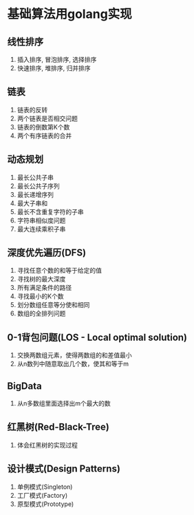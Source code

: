# 基础算法用golang实现

## 线性排序

1. 插入排序, 冒泡排序, 选择排序
2. 快速排序, 堆排序, 归并排序

## 链表

1. 链表的反转
2. 两个链表是否相交问题
3. 链表的倒数第K个数
4. 两个有序链表的合并

## 动态规划

1. 最长公共子串
2. 最长公共子序列
3. 最长递增序列
4. 最大子串和
5. 最长不含重复字符的子串
6. 字符串相似度问题
7. 最大连续乘积子串

## 深度优先遍历(DFS)

1. 寻找任意个数的和等于给定的值
2. 寻找树的最大深度
3. 所有满足条件的路径
4. 寻找最小的K个数
5. 划分数组任意等分使和相同
6. 数组的全排列问题

## 0-1背包问题(LOS - Local optimal solution)

1. 交换两数组元素，使得两数组的和差值最小
2. 从n数列中随意取出几个数，使其和等于m

## BigData

1. 从n多数组里面选择出m个最大的数

## 红黑树(Red-Black-Tree)

1. 体会红黑树的实现过程

## 设计模式(Design Patterns)

1. 单例模式(Singleton)
2. 工厂模式(Factory)
3. 原型模式(Prototype)

